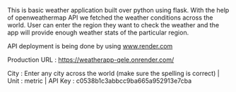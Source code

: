 This is basic weather application built over python using flask. With the help of openweathermap API we fetched the weather conditions across the world. User can enter the region they want to check the weather and the app will provide enough weather stats of the particular region.

API deployment is being done by using www.render.com 

Production URL : https://weatherapp-qele.onrender.com/

City : Enter any city across the world (make sure the spelling is correct) | Unit : metric | API Key : c0538b1c3abbcc9ba665a952913e7cba
